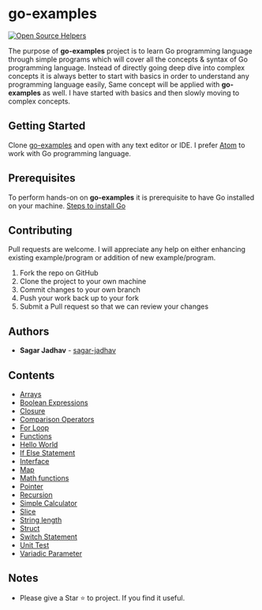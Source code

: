 # go-examples

[![Open Source Helpers](https://www.codetriage.com/sagar-jadhav/go-examples/badges/users.svg)](https://www.codetriage.com/sagar-jadhav/go-examples)

The purpose of **go-examples** project is to learn Go programming language through simple programs which will cover all the concepts & syntax of Go programming language. Instead of directly going deep dive into complex concepts it is always better to start with basics in order to understand any programming language easily, Same concept will be applied with **go-examples** as well. I have started with basics and then slowly moving to complex concepts.

## Getting Started

Clone [go-examples](git@github.com:sagar-jadhav/go-examples.git) and open with any text editor or IDE. I prefer [Atom](https://atom.io/) to work with Go programming language.

## Prerequisites

To perform hands-on on **go-examples** it is prerequisite to have Go installed on your machine.
[Steps to install Go](https://golang.org/doc/install?download)

## Contributing

Pull requests are welcome. I will appreciate any help on either enhancing existing example/program or addition of new example/program.

1. Fork the repo on GitHub
2. Clone the project to your own machine
3. Commit changes to your own branch
4. Push your work back up to your fork
5. Submit a Pull request so that we can review your changes

## Authors

- **Sagar Jadhav** - [sagar-jadhav](https://github.com/sagar-jadhav)

## Contents

- [Arrays](https://github.com/sagar-jadhav/go-examples/blob/master/src/arrays.go)
- [Boolean Expressions](https://github.com/sagar-jadhav/go-examples/blob/master/src/boolean-expressions.go)
- [Closure](https://github.com/sagar-jadhav/go-examples/blob/master/src/closure.go)
- [Comparison Operators](https://github.com/sagar-jadhav/go-examples/blob/master/src/comparison-operators.go)
- [For Loop](https://github.com/sagar-jadhav/go-examples/blob/master/src/for-loop.go)
- [Functions](https://github.com/sagar-jadhav/go-examples/blob/master/src/function.go)
- [Hello World](https://github.com/sagar-jadhav/go-examples/blob/master/src/hello-world.go)
- [If Else Statement](https://github.com/sagar-jadhav/go-examples/blob/master/src/if-elseif-else.go)
- [Interface](https://github.com/sagar-jadhav/go-examples/blob/master/src/interfaces.go)
- [Map](https://github.com/sagar-jadhav/go-examples/blob/master/src/map.go)
- [Math functions](https://github.com/sagar-jadhav/go-examples/tree/master/src/test/power.go)
- [Pointer](https://github.com/sagar-jadhav/go-examples/blob/master/src/pointer.go)
- [Recursion](https://github.com/sagar-jadhav/go-examples/blob/master/src/recursion.go)
- [Simple Calculator](https://github.com/sagar-jadhav/go-examples/blob/master/src/simple-calculator.go)
- [Slice](https://github.com/sagar-jadhav/go-examples/blob/master/src/slice.go)
- [String length](https://github.com/sagar-jadhav/go-examples/blob/master/src/string-length.go)
- [Struct](https://github.com/sagar-jadhav/go-examples/blob/master/src/struct.go)
- [Switch Statement](https://github.com/sagar-jadhav/go-examples/blob/master/src/switch.go)
- [Unit Test](https://github.com/sagar-jadhav/go-examples/tree/master/src/test/power_test.go)
- [Variadic Parameter](https://github.com/sagar-jadhav/go-examples/blob/master/src/variadic.go)

## Notes
- Please give a Star ⭐️ to project. If you find it useful.
